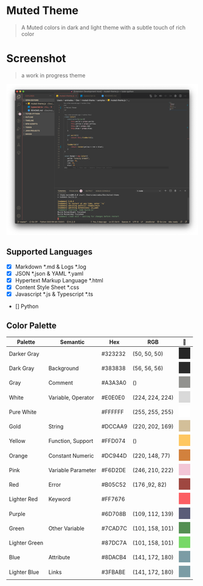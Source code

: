 # Muted Theme

> A Muted colors in dark and light theme with a subtle touch of rich color

# Screenshot

> a work in progress theme

![screenshot](./image/screenshot.png)

## Supported Languages

-   [x] Markdown \*.md & Logs \*.log
-   [x] JSON \*.json & YAML \*.yaml
-   [x] Hypertext Markup Language \*.html
-   [x] Content Style Sheet \*.css
-   [x] Javascript \*.js & Typescript \*.ts
-   [] Python

## Color Palette

| Palette       | Semantic           | Hex     | RGB             | 🌈                           |
| ------------- | ------------------ | ------- | --------------- | ---------------------------- |
| Darker Gray   |                    | #323232 | (50, 50, 50)    | ![color](./image/323232.png) |
| Dark Gray     | Background         | #383838 | (56, 56, 56)    | ![color](./image/383838.png) |
| Gray          | Comment            | #A3A3A0 | ()              | ![color](./image/A3A3A0.png) |
| White         | Variable, Operator | #E0E0E0 | (224, 224, 224) | ![color](./image/E0E0E0.png) |
| Pure White    |                    | #FFFFFF | (255, 255, 255) | ![color](./image/FFFFFF.png) |
| Gold          | String             | #DCCAA9 | (220, 202, 169) | ![color](./image/DCCAA9.png) |
| Yellow        | Function, Support  | #FFD074 | ()              | ![color](./image/FFD074.png) |
| Orange        | Constant Numeric   | #DC944D | (220, 148, 77)  | ![color](./image/DC944D.png) |
| Pink          | Variable Parameter | #F6D2DE | (246, 210, 222) | ![color](./image/F6D2DE.png) |
| Red           | Error              | #B05C52 | (176 ,92, 82)   | ![color](./image/B05C52.png) |
| Lighter Red   | Keyword            | #FF7676 |                 | ![color](./image/FF7676.png) |
| Purple        |                    | #6D708B | (109, 112, 139) | ![color](./image/6D708B.png) |
| Green         | Other Variable     | #7CAD7C | (101, 158, 101) | ![color](./image/659E65.png) |
| Lighter Green |                    | #87DC7A | (101, 158, 101) | ![color](./image/87DC7A.png) |
| Blue          | Attribute          | #8DACB4 | (141, 172, 180) | ![color](./image/8DACB4.png) |
| Lighter Blue  | Links              | #3FBABE | (141, 172, 180) | ![color](./image/8DACB4.png) |

